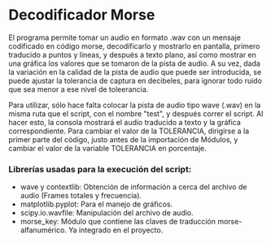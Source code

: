 # Decodificador Morse

El programa permite tomar un audio en formato .wav con un mensaje codificado en código morse, decodificarlo y mostrarlo en pantalla, primero traducido a puntos y lineas, y después a texto plano, así como mostrar en una gráfica los valores que se tomaron de la pista de audio.
A su vez, dada la variación en la calidad de la pista de audio que puede ser introducida, se puede ajustar la tolerancia de captura en decibeles, para ignorar todo ruido que sea menor a ese nivel de toleerancia.

Para utilizar, sólo hace falta colocar la pista de audio tipo wave (.wav) en la misma ruta que el script, con el nombre "test", y después correr el script. Al hacer esto, la consola mostrará el audio traducido a texto y la gráfica correspondiente.
Para cambiar el valor de la TOLERANCIA, dirigirse a la primer parte del código, justo antes de la importación de Módulos, y cambiar el valor de la variable TOLERANCIA en porcentaje.

### Librerías usadas para la execución del script:

* wave y contextlib: Obtención de información a cerca del archivo de audio (Frames totales y frecuencia).
* matplotlib.pyplot: Para el manejo de gráficos.
* scipy.io.wavfile: Manipulación del archivo de audio.
* morse_key: Módulo que contiene las claves de traducción morse-alfanumérico. Ya integrado en el proyecto.